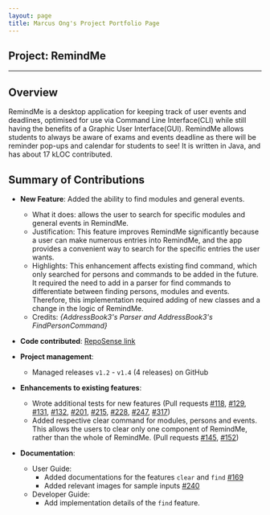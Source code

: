 ```yaml
---
layout: page
title: Marcus Ong's Project Portfolio Page
---
```


## Project: RemindMe

---

## Overview

RemindMe is a desktop application for keeping track of user events and deadlines, optimised for use via Command Line 
Interface(CLI) while still having the benefits of a Graphic User Interface(GUI).
RemindMe allows students to always be aware of exams and events deadline as there will be reminder pop-ups and calendar
for students to see! 
It is written in Java, and has about 17 kLOC contributed.

## Summary of Contributions

* **New Feature**: Added the ability to find modules and general events.
    * What it does: allows the user to search for specific modules and general events in RemindMe.
    * Justification: This feature improves RemindMe significantly because a user can make numerous entries into RemindMe, 
      and the app provides a convenient way to search for the specific entries the user wants.
    * Highlights: This enhancement affects existing find command, which only searched for persons and commands to be added
      in the future. It required the need to add in a parser for find commands to differentiate between finding persons,
      modules and events. Therefore, this implementation required adding of new classes and a change in the logic of RemindMe.
    * Credits: *{AddressBook3's Parser and AddressBook3's FindPersonCommand}*
  
* **Code contributed**: [RepoSense link]()

* **Project management**:
    * Managed releases `v1.2` - `v1.4` (4 releases) on GitHub
    
* **Enhancements to existing features**:
    * Wrote additional tests for new features (Pull requests [\#118](https://github.com/AY2021S2-CS2103T-W15-1/tp/pull/118),
      [\#129](https://github.com/AY2021S2-CS2103T-W15-1/tp/pull/129), [\#131](https://github.com/AY2021S2-CS2103T-W15-1/tp/pull/131),
      [\#132](https://github.com/AY2021S2-CS2103T-W15-1/tp/pull/132), [\#201](https://github.com/AY2021S2-CS2103T-W15-1/tp/pull/201),
      [\#215](https://github.com/AY2021S2-CS2103T-W15-1/tp/pull/215), [\#228](https://github.com/AY2021S2-CS2103T-W15-1/tp/pull/228),
      [\#247](https://github.com/AY2021S2-CS2103T-W15-1/tp/pull/247), [\#317](https://github.com/AY2021S2-CS2103T-W15-1/tp/pull/317)) 
    * Added respective clear command for modules, persons and events. This allows the users to clear only one component 
      of RemindMe, rather than the whole of RemindMe. (Pull requests [\#145](https://github.com/AY2021S2-CS2103T-W15-1/tp/pull/145),
      [\#152](https://github.com/AY2021S2-CS2103T-W15-1/tp/pull/152))
      
* **Documentation**:
    * User Guide:
        * Added documentations for the features `clear` and `find` [\#169](https://github.com/AY2021S2-CS2103T-W15-1/tp/pull/169) 
        * Added relevant images for sample inputs [\#240](https://github.com/AY2021S2-CS2103T-W15-1/tp/pull/240)
    * Developer Guide:
        * Add implementation details of the `find` feature.    
    